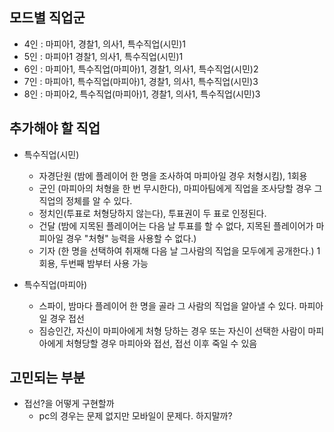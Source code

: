 ## 모드별 직업군

- 4인 : 마피아1, 경찰1, 의사1, 특수직업(시민)1
- 5인 : 마피아1 경찰1, 의사1, 특수직업(시민)1
- 6인 : 마피아1, 특수직업(마피아)1, 경찰1, 의사1, 특수직업(시민)2
- 7인 : 마피아1, 특수직업(마피아)1, 경찰1, 의사1, 특수직업(시민)3
- 8인 : 마피아2, 특수직업(마피아)1, 경찰1, 의사1, 특수직업(시민)3

## 추가해야 할 직업

- 특수직업(시민)

  - 자경단원 (밤에 플레이어 한 명을 조사하여 마피아일 경우 처형시킴), 1회용
  - 군인 (마피아의 처형을 한 번 무시한다), 마피아팀에게 직업을 조사당할 경우 그 직업의 정체를 알 수 있다.
  - 정치인(투표로 처형당하지 않는다), 투표권이 두 표로 인정된다.
  - 건달 (밤에 지목된 플레이어는 다음 날 투표를 할 수 없다, 지목된 플레이어가 마피아일 경우 "처형" 능력을 사용할 수 없다.)
  - 기자 (한 명을 선택하여 취재해 다음 날 그사람의 직업을 모두에게 공개한다.) 1회용, 두번째 밤부터 사용 가능

- 특수직업(마피아)
  - 스파이, 밤마다 플레이어 한 명을 골라 그 사람의 직업을 알아낼 수 있다. 마피아일 경우 접선
  - 짐승인간, 자신이 마피아에게 처형 당하는 경우 또는 자신이 선택한 사람이 마피아에게 처형당할 경우 마피아와 접선, 접선 이후 죽일 수 있음

## 고민되는 부분

- 접선?을 어떻게 구현할까
  - pc의 경우는 문제 없지만 모바일이 문제다. 하지말까?

